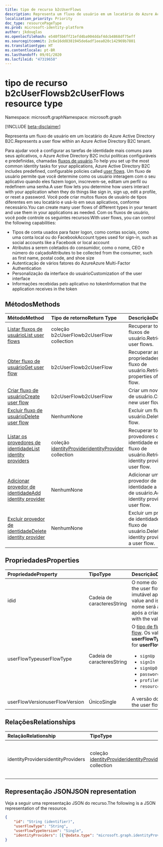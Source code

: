 ```yaml
---
title: tipo de recurso b2cUserFlows
description: Representa um fluxo de usuário em um locatário do Azure Active Directory B2C.
localization_priority: Priority
doc_type: resourcePageType
ms.prod: microsoft-identity-platform
author: jkdouglas
ms.openlocfilehash: e540f5b6ff21efd4ba904ddaf4dcb4868df75eff
ms.sourcegitcommit: 2c6e16dd8381945de6adf1eea020c142969b7801
ms.translationtype: HT
ms.contentlocale: pt-BR
ms.lasthandoff: 09/01/2020
ms.locfileid: "47319658"
---
```

# <a name="b2cuserflows-resource-type"></a><span data-ttu-id="4b1bc-103">tipo de recurso b2cUserFlows</span><span class="sxs-lookup"><span data-stu-id="4b1bc-103">b2cUserFlows resource type</span></span>

<span data-ttu-id="4b1bc-104">Namespace: microsoft.graph</span><span class="sxs-lookup"><span data-stu-id="4b1bc-104">Namespace: microsoft.graph</span></span>

[!INCLUDE [beta-disclaimer](../../includes/beta-disclaimer.md)]

<span data-ttu-id="4b1bc-105">Representa um fluxo de usuário em um locatário do Azure Active Directory B2C.</span><span class="sxs-lookup"><span data-stu-id="4b1bc-105">Represents a user flow within an Azure Active Directory B2C tenant.</span></span>

<span data-ttu-id="4b1bc-106">Para ajudar você a configurar as tarefas de identidade mais comuns para seus aplicativos, o Azure Active Directory B2C inclui políticas configuráveis e predefinidas, chamadas [fluxos de usuário](https://docs.microsoft.com/azure/active-directory-b2c/user-flow-overview).</span><span class="sxs-lookup"><span data-stu-id="4b1bc-106">To help you set up the most common identity tasks for your applications, Azure Active Directory B2C includes predefined, configurable policies called [user flows](https://docs.microsoft.com/azure/active-directory-b2c/user-flow-overview).</span></span> <span data-ttu-id="4b1bc-107">Um fluxo de usuário permite que você determine como os usuário interagem com o seu aplicativo quando eles fazem logon, inscrevem-se, editam um perfil ou redefinem uma senha.</span><span class="sxs-lookup"><span data-stu-id="4b1bc-107">A user flow lets you determine how users interact with your application when they do things like sign in, sign up, edit a profile, or reset a password.</span></span> <span data-ttu-id="4b1bc-108">Você pode criar muitos fluxos de usuário de tipos diferentes em seu locatário e usá-lo em seus aplicativos, conforme necessário.</span><span class="sxs-lookup"><span data-stu-id="4b1bc-108">You can create many user flows of different types in your tenant and use them in your applications as needed.</span></span> <span data-ttu-id="4b1bc-109">Com os fluxos de usuário, você pode controle os seguintes recursos:</span><span class="sxs-lookup"><span data-stu-id="4b1bc-109">With user flows, you can control the following capabilities:</span></span>

- <span data-ttu-id="4b1bc-110">Tipos de conta usados para fazer logon, como contas sociais, como uma conta local ou do Facebook</span><span class="sxs-lookup"><span data-stu-id="4b1bc-110">Account types used for sign-in, such as social accounts like a Facebook or local account</span></span>
- <span data-ttu-id="4b1bc-111">Atributos a serem coletados do consumidor, como o nome, CEO e número do calçado</span><span class="sxs-lookup"><span data-stu-id="4b1bc-111">Attributes to be collected from the consumer, such as first name, postal code, and shoe size</span></span>
- <span data-ttu-id="4b1bc-112">Autenticação de vários fatores do Azure</span><span class="sxs-lookup"><span data-stu-id="4b1bc-112">Azure Multi-Factor Authentication</span></span>
- <span data-ttu-id="4b1bc-113">Personalização da interface do usuário</span><span class="sxs-lookup"><span data-stu-id="4b1bc-113">Customization of the user interface</span></span>
- <span data-ttu-id="4b1bc-114">Informações recebidas pelo aplicativo no token</span><span class="sxs-lookup"><span data-stu-id="4b1bc-114">Information that the application receives in the token</span></span>

## <a name="methods"></a><span data-ttu-id="4b1bc-115">Métodos</span><span class="sxs-lookup"><span data-stu-id="4b1bc-115">Methods</span></span>

| <span data-ttu-id="4b1bc-116">Método</span><span class="sxs-lookup"><span data-stu-id="4b1bc-116">Method</span></span>       | <span data-ttu-id="4b1bc-117">Tipo de retorno</span><span class="sxs-lookup"><span data-stu-id="4b1bc-117">Return Type</span></span>  |<span data-ttu-id="4b1bc-118">Descrição</span><span class="sxs-lookup"><span data-stu-id="4b1bc-118">Description</span></span>|
|:---------------|:--------|:----------|
|[<span data-ttu-id="4b1bc-119">Listar fluxos de usuário</span><span class="sxs-lookup"><span data-stu-id="4b1bc-119">List user flows</span></span>](../api/b2cuserflows-list.md)|<span data-ttu-id="4b1bc-120">coleção b2cUserFlow</span><span class="sxs-lookup"><span data-stu-id="4b1bc-120">b2cUserFlow collection</span></span>|<span data-ttu-id="4b1bc-121">Recuperar todos os fluxos de usuário.</span><span class="sxs-lookup"><span data-stu-id="4b1bc-121">Retrieve all user flows.</span></span>|
|[<span data-ttu-id="4b1bc-122">Obter fluxo de usuário</span><span class="sxs-lookup"><span data-stu-id="4b1bc-122">Get user flow</span></span>](../api/b2cuserflows-get.md)|<span data-ttu-id="4b1bc-123">b2cUserFlow</span><span class="sxs-lookup"><span data-stu-id="4b1bc-123">b2cUserFlow</span></span>|<span data-ttu-id="4b1bc-124">Recuperar as propriedades de um fluxo de usuário.</span><span class="sxs-lookup"><span data-stu-id="4b1bc-124">Retrieve properties of a user flow.</span></span>|
|[<span data-ttu-id="4b1bc-125">Criar fluxo de usuário</span><span class="sxs-lookup"><span data-stu-id="4b1bc-125">Create user flow</span></span>](../api/b2cuserflow-post-b2cuserflows.md)|<span data-ttu-id="4b1bc-126">b2cUserFlow</span><span class="sxs-lookup"><span data-stu-id="4b1bc-126">b2cUserFlow</span></span>|<span data-ttu-id="4b1bc-127">Criar um novo fluxo de usuário.</span><span class="sxs-lookup"><span data-stu-id="4b1bc-127">Create a new user flow.</span></span>|
|[<span data-ttu-id="4b1bc-128">Excluir fluxo de usuário</span><span class="sxs-lookup"><span data-stu-id="4b1bc-128">Delete user flow</span></span>](../api/b2cuserflows-delete.md)|<span data-ttu-id="4b1bc-129">Nenhum</span><span class="sxs-lookup"><span data-stu-id="4b1bc-129">None</span></span>|<span data-ttu-id="4b1bc-130">Excluir um fluxo de usuário.</span><span class="sxs-lookup"><span data-stu-id="4b1bc-130">Delete a user flow.</span></span>|
|[<span data-ttu-id="4b1bc-131">Listar os provedores de identidade</span><span class="sxs-lookup"><span data-stu-id="4b1bc-131">List identity providers</span></span>](../api/b2cuserflows-list-identityproviders.md)|<span data-ttu-id="4b1bc-132">coleção [identityProvider](../resources/identityProvider.md)</span><span class="sxs-lookup"><span data-stu-id="4b1bc-132">[identityProvider](../resources/identityProvider.md) collection</span></span>|<span data-ttu-id="4b1bc-133">Recuperar todos os provedores de identidade em um fluxo de usuário.</span><span class="sxs-lookup"><span data-stu-id="4b1bc-133">Retrieve all identity providers in a user flow.</span></span>|
|[<span data-ttu-id="4b1bc-134">Adicionar provedor de identidade</span><span class="sxs-lookup"><span data-stu-id="4b1bc-134">Add identity provider</span></span>](../api/b2cuserflows-update-identityprovider.md)|<span data-ttu-id="4b1bc-135">Nenhum</span><span class="sxs-lookup"><span data-stu-id="4b1bc-135">None</span></span>|<span data-ttu-id="4b1bc-136">Adicionar um provedor de identidade a um fluxo de usuário.</span><span class="sxs-lookup"><span data-stu-id="4b1bc-136">Add an identity provider to a user flow.</span></span>|
|[<span data-ttu-id="4b1bc-137">Excluir provedor de identidade</span><span class="sxs-lookup"><span data-stu-id="4b1bc-137">Delete identity provider</span></span>](../api/b2cuserflows-delete-identityprovider.md)|<span data-ttu-id="4b1bc-138">Nenhum</span><span class="sxs-lookup"><span data-stu-id="4b1bc-138">None</span></span>|<span data-ttu-id="4b1bc-139">Excluir um provedor de identidade de um fluxo de usuário.</span><span class="sxs-lookup"><span data-stu-id="4b1bc-139">Delete an identity provider from a user flow.</span></span>|

## <a name="properties"></a><span data-ttu-id="4b1bc-140">Propriedades</span><span class="sxs-lookup"><span data-stu-id="4b1bc-140">Properties</span></span>

|<span data-ttu-id="4b1bc-141">Propriedade</span><span class="sxs-lookup"><span data-stu-id="4b1bc-141">Property</span></span>|<span data-ttu-id="4b1bc-142">Tipo</span><span class="sxs-lookup"><span data-stu-id="4b1bc-142">Type</span></span>|<span data-ttu-id="4b1bc-143">Descrição</span><span class="sxs-lookup"><span data-stu-id="4b1bc-143">Description</span></span>|
|:---------------|:--------|:----------|
|<span data-ttu-id="4b1bc-144">id</span><span class="sxs-lookup"><span data-stu-id="4b1bc-144">id</span></span>|<span data-ttu-id="4b1bc-145">Cadeia de caracteres</span><span class="sxs-lookup"><span data-stu-id="4b1bc-145">String</span></span>|<span data-ttu-id="4b1bc-146">O nome do fluxo de usuário.</span><span class="sxs-lookup"><span data-stu-id="4b1bc-146">The name of the user flow.</span></span> <span data-ttu-id="4b1bc-147">Esse é um valor obrigatório e imutável após sua criação.</span><span class="sxs-lookup"><span data-stu-id="4b1bc-147">This is a required value and is immutable after it's created.</span></span> <span data-ttu-id="4b1bc-148">O nome será antecedido pelo valor de `B2C_1_` após a criação.</span><span class="sxs-lookup"><span data-stu-id="4b1bc-148">The name will be prefixed with the value of `B2C_1_` after creation.</span></span>|
|<span data-ttu-id="4b1bc-149">userFlowType</span><span class="sxs-lookup"><span data-stu-id="4b1bc-149">userFlowType</span></span>|<span data-ttu-id="4b1bc-150">Cadeia de caracteres</span><span class="sxs-lookup"><span data-stu-id="4b1bc-150">String</span></span>|<span data-ttu-id="4b1bc-151">O [tipo de fluxo de usuário](https://docs.microsoft.com/azure/active-directory-b2c/user-flow-versions).</span><span class="sxs-lookup"><span data-stu-id="4b1bc-151">The [type of user flow](https://docs.microsoft.com/azure/active-directory-b2c/user-flow-versions).</span></span> <span data-ttu-id="4b1bc-152">Os valores com suporte para **userFlowType** são:</span><span class="sxs-lookup"><span data-stu-id="4b1bc-152">The supported values for **userFlowType** are:</span></span><br/><ul><li>`signUp`</li><li>`signIn`</li><li>`signUpOrSignIn`</li><li>`passwordReset`</li><li>`profileUpdate`</li><li>`resourceOwnerPasswordCredentialSignIn`</li>|
|<span data-ttu-id="4b1bc-153">userFlowVersion</span><span class="sxs-lookup"><span data-stu-id="4b1bc-153">userFlowVersion</span></span>|<span data-ttu-id="4b1bc-154">Único</span><span class="sxs-lookup"><span data-stu-id="4b1bc-154">Single</span></span>|<span data-ttu-id="4b1bc-155">A versão do fluxo de usuário.</span><span class="sxs-lookup"><span data-stu-id="4b1bc-155">The version of the user flow.</span></span>|

## <a name="relationships"></a><span data-ttu-id="4b1bc-156">Relações</span><span class="sxs-lookup"><span data-stu-id="4b1bc-156">Relationships</span></span>

| <span data-ttu-id="4b1bc-157">Relação</span><span class="sxs-lookup"><span data-stu-id="4b1bc-157">Relationship</span></span>       | <span data-ttu-id="4b1bc-158">Tipo</span><span class="sxs-lookup"><span data-stu-id="4b1bc-158">Type</span></span>  |<span data-ttu-id="4b1bc-159">Descrição</span><span class="sxs-lookup"><span data-stu-id="4b1bc-159">Description</span></span>|
|:---------------|:--------|:----------|
|<span data-ttu-id="4b1bc-160">identityProviders</span><span class="sxs-lookup"><span data-stu-id="4b1bc-160">identityProviders</span></span>|<span data-ttu-id="4b1bc-161">coleção [identityProvider](../resources/identityprovider.md)</span><span class="sxs-lookup"><span data-stu-id="4b1bc-161">[identityProvider](../resources/identityprovider.md) collection</span></span>|<span data-ttu-id="4b1bc-162">Os provedores de identidade incluídos no fluxo de usuário.</span><span class="sxs-lookup"><span data-stu-id="4b1bc-162">The identity providers included in the user flow.</span></span>|

## <a name="json-representation"></a><span data-ttu-id="4b1bc-163">Representação JSON</span><span class="sxs-lookup"><span data-stu-id="4b1bc-163">JSON representation</span></span>

<span data-ttu-id="4b1bc-164">Veja a seguir uma representação JSON do recurso.</span><span class="sxs-lookup"><span data-stu-id="4b1bc-164">The following is a JSON representation of the resource.</span></span>

<!-- {
  "blockType": "resource",
  "@odata.type": "microsoft.graph.b2cIdentityUserFlow",
  "optionalProperties": [],
  "keyProperty": "id"
} -->

```json
{
    "id": "String (identifier)",
    "userFlowType": "String",
    "userFlowTypeVersion": "Single",
    "identityProviders": [{"@odata.type": "microsoft.graph.identityProvider"}]
}
```
